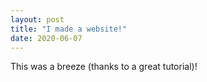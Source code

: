 ```yaml
---
layout: post
title: "I made a website!"
date: 2020-06-07
---
```


This was a breeze (thanks to a great tutorial)!

